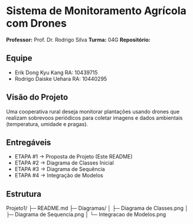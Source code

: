 # Sistema de Monitoramento Agrícola com Drones

**Professor:** Prof. Dr. Rodrigo Silva
**Turma:** 04G
**Repositório:** 

## Equipe
- Erik Dong Kyu Kang RA: 10439715
- Rodrigo Daiske Uehara RA: 10440295

## Visão do Projeto
Uma cooperativa rural deseja monitorar plantações usando drones que realizam sobrevoos periódicos para coletar imagens e dados ambientais (temperatura, umidade e pragas).

## Entregáveis
- ETAPA #1 -> Proposta de Projeto (Este README)
- ETAPA #2 -> Diagrama de Classes Inicial
- ETAPA #3 -> Diagrama de Sequência
- ETAPA #4 -> Integração de Modelos

## Estrutura
Projeto1/
├─ README.md
├─ Diagramas/
│ ├─ Diagrama de Classes.png
│ ├─ Diagrama de Sequencia.png
│ └─ Integracao de Modelos.png
